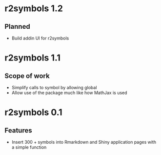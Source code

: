 # r2symbols 1.2

## Planned

 - Build addin UI for r2symbols
 
# r2symbols 1.1

## Scope of work

 - Simplify calls to symbol by allowing global
 - Allow use of the package much like how MathJax is used


# r2symbols 0.1

## Features

 - Insert 300 + symbols into Rmarkdown and Shiny application pages with a simple function
